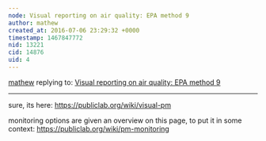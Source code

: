 ```yaml
---
node: Visual reporting on air quality: EPA method 9
author: mathew
created_at: 2016-07-06 23:29:32 +0000
timestamp: 1467847772
nid: 13221
cid: 14876
uid: 4
---
```




[mathew](../profile/mathew) replying to: [Visual reporting on air quality: EPA method 9](../notes/mlamadrid/06-22-2016/visual-reporting-on-air-quality-epa-method-9)

----
sure, its here:
https://publiclab.org/wiki/visual-pm

monitoring options are given an overview on this page, to put it in some context:
https://publiclab.org/wiki/pm-monitoring